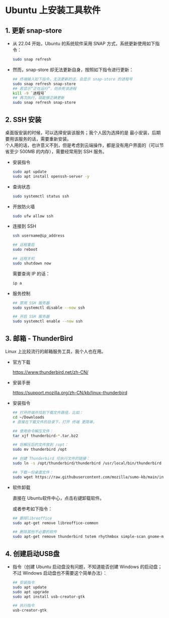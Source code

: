 

# Ubuntu 上安装工具软件

## 1. 更新 snap-store

- 从 22.04 开始，Ubuntu 的系统软件采用 SNAP 方式，系统更新使用如下指令：  

  ```bash
  sudo snap refresh
  ```

- 然而，snap-store 却无法更新自身，按照如下指令进行更新：  

  ```bash
  ## 终端输入如下指令，无法更新的话，会显示 snap-store 的进程号
  sudo snap refresh snap-store
  ## 若显示“正在运行”，则杀死该进程
  kill -9 `进程号`
  ## 再次执行，就能够正确更新
  sudo snap refresh snap-store
  ```

## 2. SSH 安装

桌面版安装的时候，可以选择安装该服务；我个人因为选择的是 最小安装，后期要用该服务的话，需要重新安装。  
个人用的话，也许意义不到，但是考虑到云端操作，都是没有用户界面的（可以节省至少 500MB 的内存），需要经常用到 SSH 服务。

- 安装指令

  ```bash
  sudo apt update
  sudo apt install openssh-server -y
  ```

- 查询状态

  ```bash
  sudo systemctl status ssh
  ```

- 开放防火墙

  ```bash
  sudo ufw allow ssh
  ```

- 连接到 SSH

  ```bash
  ssh username@ip_address
  
  ## 远程重启
  sudo reboot
  
  ## 远程关机
  sudo shutdown now
  ```

  需要查询 IP 的话：

  ```bash
  ip a
  ```

- 服务控制

  ```bash
  ## 禁用 SSH 服务器
  sudo systemctl disable --now ssh
  
  ## 开启 SSH 服务器
  sudo systemctl enable --now ssh
  ```

  

## 3. 邮箱 - ThunderBird

Linux 上比较流行的邮箱服务工具，我个人也在用。

- 官方下载

  https://www.thunderbird.net/zh-CN/

- 安装手册

  https://support.mozilla.org/zh-CN/kb/linux-thunderbird

- 安装指令

  ```bash
  ## 打开终端并找到下载文件路径，比如：
  cd ~/Downloads
  # 直接在下载文件的目录下，打开 终端 更简单。
  
  ## 使用命令解压文件：
  tar xjf thunderbird-*.tar.bz2
  
  ## 将解压后的文件放到 /opt：
  sudo mv thunderbird /opt
  
  ## 创建 Thunderbird 可执行文件的链接：
  sudo ln -s /opt/thunderbird/thunderbird /usr/local/bin/thunderbird
  
  ## 下载一份桌面文件：
  sudo wget https://raw.githubusercontent.com/mozilla/sumo-kb/main/installing-thunderbird-linux/thunderbird.desktop -P /usr/local/share/applications
  ```

- 软件卸载

  直接在 Ubuntu软件中心，点击右键卸载软件。

  或者参考如下指令：
  
  ```bash
  ## 删除libreoffice
  sudo apt-get remove libreoffice-common
  
  ## 删除其他不必要的软件
  sudo apt-get remove thunderbird totem rhythmbox simple-scan gnome-mahjongg aisleriot gnome-mines cheese transmission-common gnome-sudoku
  ```

## 4. 创建启动USB盘

- 指令（创建 Ubuntu 启动盘没有问题，不知道能否创建 Windows 的启动盘；不过 Windows 启动盘也不需要这个简单办法）：

  ```bash
  ## 安装指令
  sudo apt update
  sudo apt upgrade
  sudo apt install usb-creator-gtk
  
  ## 执行指令
  usb-creator-gtk
  ```

  

  
